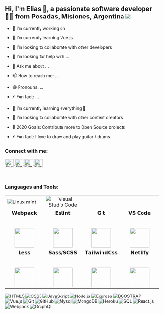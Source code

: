 ## Hi, I'm Elias 👋, a passionate software developer 👨‍💻 from Posadas, Misiones, Argentina <img src="https://icon-icons.com/icons2/83/PNG/48/argentina_15789.png"/>
<!--<img src="https://image.flaticon.com/icons/svg/164/164900.svg" width="28"/>-->

 
- 🔭 I’m currently working on 
- 🌱 I’m currently learning Vue.js
- 👯 I’m looking to collaborate with other developers
- 🤔 I’m looking for help with ...
- 💬 Ask me about ...
- 📫 How to reach me: ...
- 😄 Pronouns: ...
- ⚡ Fun fact: ...

- 🌱 I’m currently learning everything 🤣
- 👯 I’m looking to collaborate with other content creators
- 🥅 2020 Goals: Contribute more to Open Source projects
- ⚡ Fun fact: I love to draw and play guitar / drums

### Connect with me:

<!--[<img align="left" alt="mouraelias.com" width="22px" src="https://raw.githubusercontent.com/iconic/open-iconic/master/svg/globe.svg" />][website]-->
<!--[<img align="left" alt="EliasMoura | Twitter" width="22px" src="https://cdn.jsdelivr.net/npm/simple-icons@v3/icons/twitter.svg" />][twitter]-->
<!--[<img align="left" alt="EliasMoura | LinkedIn" width="22px" src="https://cdn.jsdelivr.net/npm/simple-icons@v3/icons/linkedin.svg" />][linkedin]-->
<!--[<img align="left" alt="EliasMoura | Instagram" width="22px" src="https://cdn.jsdelivr.net/npm/simple-icons@v3/icons/instagram.svg" />][instagram]-->

<!-- <p align="center"> -->
<p>
  <a href="https://twitter.com/DEliasmoura" target="blank">
    <img align="center" src="https://cdn.jsdelivr.net/npm/simple-icons@3.0.1/icons/twitter.svg" alt="EliasMoura" height="28px" width="28px" />
  </a>
  <a href="https://www.facebook.com/elias.moura.5" target="blank">
    <img align="center" src="https://cdn.jsdelivr.net/npm/simple-icons@3.0.1/icons/facebook.svg" alt="EliasMoura" height="28px" width="28px" />
  </a>
  <a href="https://www.instagram.com/d.eliasmoura/" target="blank">
    <img align="center" src="https://cdn.jsdelivr.net/npm/simple-icons@3.0.1/icons/instagram.svg" alt="EliasMoura" height="28px" width="28px" />
  </a>
   <a href="https://www.linkedin.com/in/elias-moura/" target="blank">
    <img align="center" src="https://cdn.jsdelivr.net/npm/simple-icons@3.0.1/icons/linkedin.svg" alt="EliasMoura" height="28px" width="28px" />
  </a>
</p>
<br />

### Languages and Tools:
<table>
  <tbody>
    <tr>
      <td align="center">
        <img align="left" alt="Linux mint" src="https://icon-icons.com/icons2/159/PNG/48/logo_linux_mint_22361.png"/>
      </td>
      <td align="center">
        <img alt="Visual Studio Code" src="https://icon-icons.com/icons2/615/PNG/48/Visual_Code_icon-icons.com_56584.png"/>
     </td>
    </tr>
    <tr valign="top">
      <td width="25%" align="center">
        <span>𝗪𝗲𝗯𝗽𝗮𝗰𝗸</span><br><br><br>
        <img height="64px" src="https://cdn.svgporn.com/logos/webpack.svg">
      </td>
      <td width="25%" align="center">
        <span>𝗘𝘀𝗹𝗶𝗻𝘁</span><br><br><br>
        <img height="64px" src="https://cdn.svgporn.com/logos/eslint.svg">
      </td>
      <td width="25%" align="center">
        <span>𝗚𝗶𝘁</span><br><br><br>
        <img height="64px" src="https://cdn.svgporn.com/logos/git-icon.svg">
      </td>
      <td width="25%" align="center">
        <span>𝗩𝗦 𝗖𝗼𝗱𝗲</span><br><br><br>
        <img height="64px" src="https://cdn.svgporn.com/logos/visual-studio-code.svg">
      </td>
    </tr>
    <tr valign="top">
      <td width="25%" align="center">
        <span>𝗟𝗲𝘀𝘀</span><br><br><br>
        <img height="64px" src="https://cdn.svgporn.com/logos/less.svg">
      </td>
      <td width="25%" align="center">
        <span>𝗦𝗮𝘀𝘀/𝗦𝗖𝗦𝗦</span><br><br><br>
        <img height="64px" src="https://cdn.svgporn.com/logos/sass.svg">
      </td>
      <td width="25%" align="center">
        <span>𝗧𝗮𝗶𝗹𝘄𝗶𝗻𝗱𝗖𝘀𝘀</span><br><br><br>
        <img height="64px" src="https://cdn.svgporn.com/logos/tailwindcss-icon.svg">
      </td>
      <td width="25%" align="center">
        <span>𝗡𝗲𝘁𝗹𝗶𝗳𝘆</span><br><br><br>
        <img height="64px" src="https://cdn.svgporn.com/logos/netlify.svg">
      </td>
    </tr>
  </tbody>
</table>

<img align="left" alt="HTML5" src="https://icon-icons.com/icons2/2107/PNG/48/file_type_html_icon_130541.png"/>
<img align="left" align="left" alt="CSS3" src="https://icon-icons.com/icons2/2107/PNG/48/file_type_css_icon_130661.png"/>
<img align="left" alt="JavaScript" src="https://icon-icons.com/icons2/2415/PNG/48/javascript_original_logo_icon_146455.png"/>
<img align="left" alt="Node.js" src="https://icon-icons.com/icons2/2107/PNG/48/file_type_node_icon_130301.png" />
<img align="left" alt="Express" src="https://icon-icons.com/icons2/2415/PNG/48/express_original_logo_icon_146527.png"/>
<img align="left" alt="BOOSTRAP" src="https://icon-icons.com/icons2/2415/PNG/48/bootstrap_plain_logo_icon_146619.png"/>
<img align="left" alt="Vue.js" src="https://icon-icons.com/icons2/2415/PNG/48/vuejs_original_logo_icon_146304.png"/>
<img align="left" alt="Git" src="https://icon-icons.com/icons2/2415/PNG/48/git_original_logo_icon_146509.png"/>
<img align="left" alt="GitHub" src="https://icon-icons.com/icons2/2415/PNG/48/github_original_logo_icon_146505.png"/>
<img align="left" alt="Mysql" src="https://icon-icons.com/icons2/2415/PNG/48/mysql_original_logo_icon_146416.png"/>
<img align="left" alt="MongoDB" src="https://icon-icons.com/icons2/2415/PNG/48/mongodb_original_logo_icon_146424.png"/>
<img align="left" alt="Heroku" src="https://icon-icons.com/icons2/2415/PNG/48/heroku_plain_logo_icon_146479.png"/>
<img align="left" alt="SQL" src="https://icon-icons.com/icons2/627/PNG/48/sql-document-outlined-interface-symbol_icon-icons.com_57504.png"/>
<img align="left" alt="React.js" src="https://icon-icons.com/icons2/2415/PNG/48/react_original_logo_icon_146374.png"/>
<img align="left" alt="Webpack" src="https://icon-icons.com/icons2/2415/PNG/48/webpack_original_logo_icon_146300.png"/>
<img align="left" alt="GraphQL" src="https://icon-icons.com/icons2/2107/PNG/48/file_type_graphql_icon_130564.png"/>

<!--https://icon-icons.com/icons2/1381/PNG/48/utilitiesxterminal_93700.png
https://icon-icons.com/icons2/2415/PNG/48/npm_original_wordmark_logo_icon_146402.png-->

<!--<img align="left" alt="Deno" width="26px" src="https://raw.githubusercontent.com/github/explore/361e2821e2dea67711cde99c9c40ed357061cf27/topics/deno/deno.png" />-->

<!--<img align="left" alt="SQL" width="28px" src="https://raw.githubusercontent.com/github/explore/80688e429a7d4ef2fca1e82350fe8e3517d3494d/topics/sql/sql.png" />

<br />
<br />

<!--<details>
  <summary>:zap: Github Stats</summary>
<img align="left" alt="Elias Moura's Github Stats" src="https://github-readme-stats.codestackr.vercel.app/api?username=codeSTACKr&show_icons=true&hide_border=true" />
</details>
-->

<!--[website]: https://eliasmoura.com-->
<!--[twitter]: https://twitter.com/DEliasmoura-->
[instagram]: https://www.instagram.com/d.eliasmoura/
[facebook]: https://www.facebook.com/elias.moura.5/
[linkedin]: https://www.linkedin.com/in/elias-moura/


